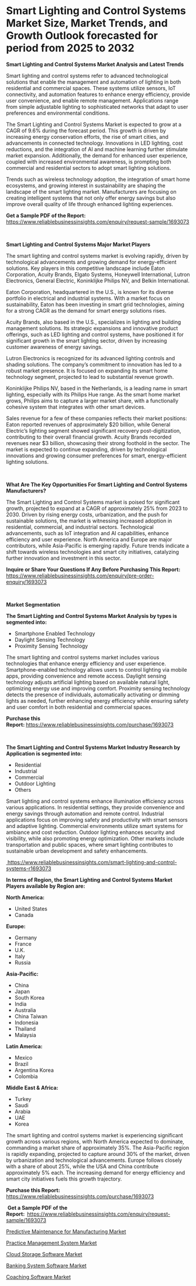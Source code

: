 <p><h1>Smart Lighting and Control Systems Market Size, Market Trends, and Growth Outlook forecasted for period from 2025 to 2032</h1></p><p><strong>Smart Lighting and Control Systems Market Analysis and Latest Trends</strong></p>
<p><p>Smart lighting and control systems refer to advanced technological solutions that enable the management and automation of lighting in both residential and commercial spaces. These systems utilize sensors, IoT connectivity, and automation features to enhance energy efficiency, provide user convenience, and enable remote management. Applications range from simple adjustable lighting to sophisticated networks that adapt to user preferences and environmental conditions.</p><p>The Smart Lighting and Control Systems Market is expected to grow at a CAGR of 9.6% during the forecast period. This growth is driven by increasing energy conservation efforts, the rise of smart cities, and advancements in connected technology. Innovations in LED lighting, cost reductions, and the integration of AI and machine learning further stimulate market expansion. Additionally, the demand for enhanced user experience, coupled with increased environmental awareness, is prompting both commercial and residential sectors to adopt smart lighting solutions. </p><p>Trends such as wireless technology adoption, the integration of smart home ecosystems, and growing interest in sustainability are shaping the landscape of the smart lighting market. Manufacturers are focusing on creating intelligent systems that not only offer energy savings but also improve overall quality of life through enhanced lighting experiences.</p></p>
<p><strong>Get a Sample PDF of the Report:&nbsp;</strong> <a href="https://www.reliablebusinessinsights.com/enquiry/request-sample/1693073?utm_campaign=1138&utm_medium=2&utm_source=Github&utm_content=ia&utm_term=09032025&utm_id=smart-lighting-and-control-systems">https://www.reliablebusinessinsights.com/enquiry/request-sample/1693073</a></p>
<p>&nbsp;</p>
<p><strong>Smart Lighting and Control Systems Major Market Players</strong></p>
<p><p>The smart lighting and control systems market is evolving rapidly, driven by technological advancements and growing demand for energy-efficient solutions. Key players in this competitive landscape include Eaton Corporation, Acuity Brands, Elgato Systems, Honeywell International, Lutron Electronics, General Electric, Koninklijke Philips NV, and Belkin International.</p><p>Eaton Corporation, headquartered in the U.S., is known for its diverse portfolio in electrical and industrial systems. With a market focus on sustainability, Eaton has been investing in smart grid technologies, aiming for a strong CAGR as the demand for smart energy solutions rises.</p><p>Acuity Brands, also based in the U.S., specializes in lighting and building management solutions. Its strategic expansions and innovative product offerings, such as LED lighting and control systems, have positioned it for significant growth in the smart lighting sector, driven by increasing customer awareness of energy savings.</p><p>Lutron Electronics is recognized for its advanced lighting controls and shading solutions. The company’s commitment to innovation has led to a robust market presence. It is focused on expanding its smart home technology segment, projected to lead to substantial revenue growth.</p><p>Koninklijke Philips NV, based in the Netherlands, is a leading name in smart lighting, especially with its Philips Hue range. As the smart home market grows, Philips aims to capture a larger market share, with a functionally cohesive system that integrates with other smart devices.</p><p>Sales revenue for a few of these companies reflects their market positions: Eaton reported revenues of approximately $20 billion, while General Electric’s lighting segment showed significant recovery post-digitization, contributing to their overall financial growth. Acuity Brands recorded revenues near $3 billion, showcasing their strong foothold in the sector. The market is expected to continue expanding, driven by technological innovations and growing consumer preferences for smart, energy-efficient lighting solutions.</p></p>
<p>&nbsp;</p>
<p><strong>What Are The Key Opportunities For Smart Lighting and Control Systems Manufacturers?</strong></p>
<p><p>The Smart Lighting and Control Systems market is poised for significant growth, projected to expand at a CAGR of approximately 25% from 2023 to 2030. Driven by rising energy costs, urbanization, and the push for sustainable solutions, the market is witnessing increased adoption in residential, commercial, and industrial sectors. Technological advancements, such as IoT integration and AI capabilities, enhance efficiency and user experience. North America and Europe are major contributors, while Asia-Pacific is emerging rapidly. Future trends indicate a shift towards wireless technologies and smart city initiatives, catalyzing further innovation and investment in this sector.</p></p>
<p><strong>Inquire or Share Your Questions If Any Before Purchasing This Report:</strong> <a href="https://www.reliablebusinessinsights.com/enquiry/pre-order-enquiry/1693073?utm_campaign=1138&utm_medium=2&utm_source=Github&utm_content=ia&utm_term=09032025&utm_id=smart-lighting-and-control-systems">https://www.reliablebusinessinsights.com/enquiry/pre-order-enquiry/1693073</a></p>
<p>&nbsp;</p>
<p><strong>Market Segmentation</strong></p>
<p><strong>The Smart Lighting and Control Systems Market Analysis by types is segmented into:</strong></p>
<p><ul><li>Smartphone Enabled Technology</li><li>Daylight Sensing Technology</li><li>Proximity Sensing Technology</li></ul></p>
<p><p>The smart lighting and control systems market includes various technologies that enhance energy efficiency and user experience. Smartphone-enabled technology allows users to control lighting via mobile apps, providing convenience and remote access. Daylight sensing technology adjusts artificial lighting based on available natural light, optimizing energy use and improving comfort. Proximity sensing technology detects the presence of individuals, automatically activating or dimming lights as needed, further enhancing energy efficiency while ensuring safety and user comfort in both residential and commercial spaces.</p></p>
<p><strong>Purchase this Report:&nbsp;</strong><a href="https://www.reliablebusinessinsights.com/purchase/1693073?utm_campaign=1138&utm_medium=2&utm_source=Github&utm_content=ia&utm_term=09032025&utm_id=smart-lighting-and-control-systems">https://www.reliablebusinessinsights.com/purchase/1693073</a></p>
<p>&nbsp;</p>
<p><strong>The Smart Lighting and Control Systems Market Industry Research by Application is segmented into:</strong></p>
<p><ul><li>Residential</li><li>Industrial</li><li>Commercial</li><li>Outdoor Lighting</li><li>Others</li></ul></p>
<p><p>Smart lighting and control systems enhance illumination efficiency across various applications. In residential settings, they provide convenience and energy savings through automation and remote control. Industrial applications focus on improving safety and productivity with smart sensors and adaptive lighting. Commercial environments utilize smart systems for ambiance and cost reduction. Outdoor lighting enhances security and visibility, while also promoting energy optimization. Other markets include transportation and public spaces, where smart lighting contributes to sustainable urban development and safety enhancements.</p></p>
<p><a href="https://www.reliablebusinessinsights.com/smart-lighting-and-control-systems-r1693073?utm_campaign=1138&utm_medium=2&utm_source=Github&utm_content=ia&utm_term=09032025&utm_id=smart-lighting-and-control-systems">&nbsp;https://www.reliablebusinessinsights.com/smart-lighting-and-control-systems-r1693073</a></p>
<p><strong>In terms of Region, the Smart Lighting and Control Systems Market Players available by Region are:</strong></p>
<p>
    <p> <strong> North America: </strong>
        <ul>
            <li>United States</li>
            <li>Canada</li>
        </ul>
        </p> 
    <p> <strong> Europe: </strong>
        <ul>
            <li>Germany</li>
            <li>France</li>
            <li>U.K.</li>
            <li>Italy</li>
            <li>Russia</li>
        </ul>
        </p> 
    <p> <strong> Asia-Pacific: </strong>
        <ul>
            <li>China</li>
            <li>Japan</li>
            <li>South Korea</li>
            <li>India</li>
            <li>Australia</li>
            <li>China Taiwan</li>
            <li>Indonesia</li>
            <li>Thailand</li>
            <li>Malaysia</li>
        </ul>
        </p> 
    <p> <strong> Latin America: </strong>
        <ul>
            <li>Mexico</li>
            <li>Brazil</li>
            <li>Argentina Korea</li>
            <li>Colombia</li>
        </ul>
        </p> 
    <p> <strong> Middle East & Africa: </strong>
        <ul>
            <li>Turkey</li>
            <li>Saudi</li>
            <li>Arabia</li>
            <li>UAE</li>
            <li>Korea</li>
        </ul>
    </p>
    </p>
<p><p>The smart lighting and control systems market is experiencing significant growth across various regions, with North America expected to dominate, commanding a market share of approximately 35%. The Asia-Pacific region is rapidly expanding, projected to capture around 30% of the market, driven by urbanization and technological advancements. Europe follows closely with a share of about 25%, while the USA and China contribute approximately 5% each. The increasing demand for energy efficiency and smart city initiatives fuels this growth trajectory.</p></p>
<p><strong>Purchase this Report: </strong><a href="https://www.reliablebusinessinsights.com/purchase/1693073?utm_campaign=1138&utm_medium=2&utm_source=Github&utm_content=ia&utm_term=09032025&utm_id=smart-lighting-and-control-systems">https://www.reliablebusinessinsights.com/purchase/1693073</a></p>
<p>&nbsp;<strong>Get a Sample PDF of the Report:&nbsp;&nbsp;</strong><a href="https://www.reliablebusinessinsights.com/enquiry/request-sample/1693073?utm_campaign=1138&utm_medium=2&utm_source=Github&utm_content=ia&utm_term=09032025&utm_id=smart-lighting-and-control-systems">https://www.reliablebusinessinsights.com/enquiry/request-sample/1693073</a></p>
<p><strong></strong></p>
<p><p><a href="https://github.com/guyerkanakwu/Market-Research-Report-List-1/blob/main/predictive-maintenance-for-manufacturing-market.md?utm_campaign=1138&utm_medium=2&utm_source=Github&utm_content=ia&utm_term=09032025&utm_id=smart-lighting-and-control-systems">Predictive Maintenance for Manufacturing Market</a></p><p><a href="https://github.com/syskamazucqa/Market-Research-Report-List-1/blob/main/practice-management-system-market.md?utm_campaign=1138&utm_medium=2&utm_source=Github&utm_content=ia&utm_term=09032025&utm_id=smart-lighting-and-control-systems">Practice Management System Market</a></p><p><a href="https://github.com/bhuraoutenc8/Market-Research-Report-List-1/blob/main/cloud-storage-software-market.md?utm_campaign=1138&utm_medium=2&utm_source=Github&utm_content=ia&utm_term=09032025&utm_id=smart-lighting-and-control-systems">Cloud Storage Software Market</a></p><p><a href="https://github.com/totrisammir/Market-Research-Report-List-1/blob/main/banking-system-software-market.md?utm_campaign=1138&utm_medium=2&utm_source=Github&utm_content=ia&utm_term=09032025&utm_id=smart-lighting-and-control-systems">Banking System Software Market</a></p><p><a href="https://github.com/tandepinho3p/Market-Research-Report-List-1/blob/main/coaching-software-market.md?utm_campaign=1138&utm_medium=2&utm_source=Github&utm_content=ia&utm_term=09032025&utm_id=smart-lighting-and-control-systems">Coaching Software Market</a></p></p>
